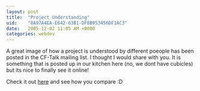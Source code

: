 ```yaml
---
layout: post
title:  "Project Understanding"
uid:	"8A97A4EA-E642-63B1-DF8B953456DF1AC3"
date:   2005-12-02 11:05 AM +0000
categories: webdev
---
```

A great image of how a project is understood by different poeople has been posted in the CF-Talk mailing list. I thought I would share with you. It is something that is posted up in our kitchen here (no, we dont have cubicles) but its nice to finally see it online!

Check it out <a href="http://www.scaryideas.com/project.jpg">here</a> and see how you compare :D